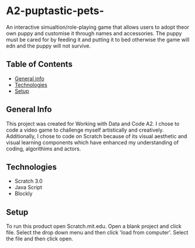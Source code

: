 # A2-puptastic-pets-

An interactive simualtion/role-playing game that allows users to adopt theor own puppy and customise it through names and accessories. The puppy must be cared for by feeding it and putting it to bed otherwise the game will edn and the puppy will not survive.
      
## Table of Contents
* [General info](#general-info)
* [Technologies](#technologies)
* [Setup](#setup)

## General Info
This project was created for Working with Data and Code A2. I chose to code a video game to challenge myself artistically and creatively. Additionally, I chose to code on Scratch because of its visual aesthetic and visual learning components which have enhanced my understanding of coding, algorithims and actors. 

## Technologies 
* Scratch 3.0
* Java Script
* Blockly

## Setup
To run this product open Scratch.mit.edu. Open a blank project and click file. Select the drop down menu and then click 'load from computer'. Select the file and then click open. 
